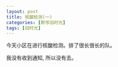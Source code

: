 ```yaml
---
layout: post
title: 核酸检测(一)
categories: [默写旧时光]
tags: [旧时光]
---
```


今天小区在进行核酸检测。排了很长很长的队。

我没有收到通知, 所以没有去。